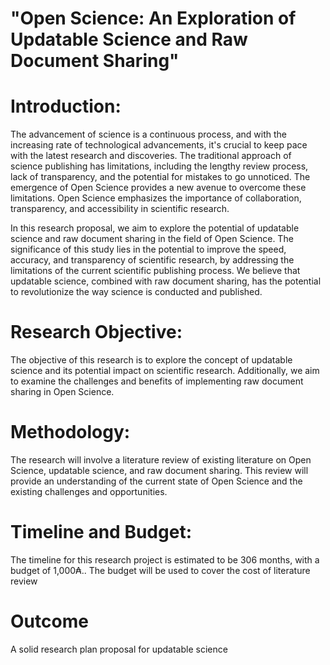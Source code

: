# "Open Science: An Exploration of Updatable Science and Raw Document Sharing"

# Introduction:
The advancement of science is a continuous process, and with the increasing rate of technological advancements, it's crucial to keep pace with the latest research and discoveries. The traditional approach of science publishing has limitations, including the lengthy review process, lack of transparency, and the potential for mistakes to go unnoticed. The emergence of Open Science provides a new avenue to overcome these limitations. Open Science emphasizes the importance of collaboration, transparency, and accessibility in scientific research.

In this research proposal, we aim to explore the potential of updatable science and raw document sharing in the field of Open Science. The significance of this study lies in the potential to improve the speed, accuracy, and transparency of scientific research, by addressing the limitations of the current scientific publishing process. We believe that updatable science, combined with raw document sharing, has the potential to revolutionize the way science is conducted and published.

# Research Objective:
The objective of this research is to explore the concept of updatable science and its potential impact on scientific research. Additionally, we aim to examine the challenges and benefits of implementing raw document sharing in Open Science.

# Methodology:
The research will involve a literature review of existing literature on Open Science, updatable science, and raw document sharing. This review will provide an understanding of the current state of Open Science and the existing challenges and opportunities.


# Timeline and Budget:
The timeline for this research project is estimated to be 306 months, with a budget of 1,000₳.. The budget will be used to cover the cost of literature review

# Outcome
A solid research plan proposal for updatable science
